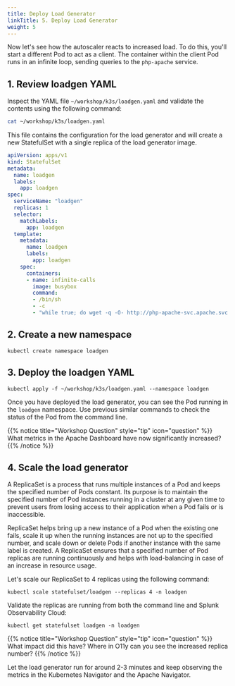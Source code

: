 ```yaml
---
title: Deploy Load Generator
linkTitle: 5. Deploy Load Generator
weight: 5
---
```


Now let's see how the autoscaler reacts to increased load. To do this, you'll start a different Pod to act as a client. The container within the client Pod runs in an infinite loop, sending queries to the `php-apache` service.

## 1. Review loadgen YAML

Inspect the YAML file `~/workshop/k3s/loadgen.yaml` and validate the contents using the following command:

``` bash
cat ~/workshop/k3s/loadgen.yaml
```

This file contains the configuration for the load generator and will create a new StatefulSet with a single replica of the load generator image.

``` yaml
apiVersion: apps/v1
kind: StatefulSet
metadata:
  name: loadgen
  labels:
    app: loadgen
spec:
  serviceName: "loadgen"
  replicas: 1
  selector:
    matchLabels:
      app: loadgen
  template:
    metadata:
      name: loadgen
      labels:
        app: loadgen
    spec:
      containers:
      - name: infinite-calls
        image: busybox
        command:
        - /bin/sh
        - -c
        - "while true; do wget -q -O- http://php-apache-svc.apache.svc.cluster.local; done"
```

## 2. Create a new namespace

``` text
kubectl create namespace loadgen
```

## 3. Deploy the loadgen YAML

``` text
kubectl apply -f ~/workshop/k3s/loadgen.yaml --namespace loadgen
```

Once you have deployed the load generator, you can see the Pod running in the `loadgen` namespace. Use previous similar commands to check the status of the Pod from the command line.

{{% notice title="Workshop Question" style="tip" icon="question" %}}
What metrics in the Apache Dashboard have now significantly increased?
{{% /notice %}}

## 4. Scale the load generator

A ReplicaSet is a process that runs multiple instances of a Pod and keeps the specified number of Pods constant. Its purpose is to maintain the specified number of Pod instances running in a cluster at any given time to prevent users from losing access to their application when a Pod fails or is inaccessible.

ReplicaSet helps bring up a new instance of a Pod when the existing one fails, scale it up when the running instances are not up to the specified number, and scale down or delete Pods if another instance with the same label is created. A ReplicaSet ensures that a specified number of Pod replicas are running continuously and helps with load-balancing in case of an increase in resource usage.

Let's scale our ReplicaSet to 4 replicas using the following command:

``` text
kubectl scale statefulset/loadgen --replicas 4 -n loadgen
```

Validate the replicas are running from both the command line and Splunk Observability Cloud:

``` text
kubectl get statefulset loadgen -n loadgen
```

{{% notice title="Workshop Question" style="tip" icon="question" %}}
What impact did this have? Where in O11y can you see the increased replica number?
{{% /notice %}}

Let the load generator run for around 2-3 minutes and keep observing the metrics in the Kubernetes Navigator and the Apache Navigator.
